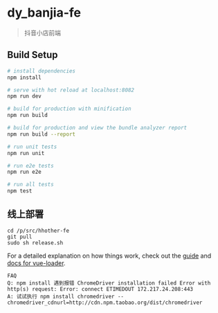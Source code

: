 # dy_banjia-fe

> 抖音小店前端

## Build Setup

``` bash
# install dependencies
npm install

# serve with hot reload at localhost:8082
npm run dev

# build for production with minification
npm run build

# build for production and view the bundle analyzer report
npm run build --report

# run unit tests
npm run unit

# run e2e tests
npm run e2e

# run all tests
npm test
```

## 线上部署
```
cd /p/src/hhother-fe
git pull
sudo sh release.sh
```

For a detailed explanation on how things work, check out the [guide](http://vuejs-templates.github.io/webpack/) and [docs for vue-loader](http://vuejs.github.io/vue-loader).

```
FAQ
Q: npm install 遇到报错 ChromeDriver installation failed Error with http(s) request: Error: connect ETIMEDOUT 172.217.24.208:443
A: 试试执行 npm install chromedriver --chromedriver_cdnurl=http://cdn.npm.taobao.org/dist/chromedriver
```

